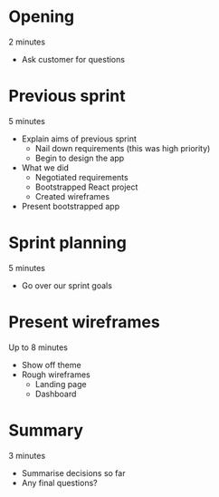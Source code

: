 # Opening
2 minutes
- Ask customer for questions

# Previous sprint
5 minutes
- Explain aims of previous sprint
	- Nail down requirements (this was high priority)
	- Begin to design the app
- What we did
	- Negotiated requirements
	- Bootstrapped React project
	- Created wireframes
- Present bootstrapped app

# Sprint planning
5 minutes
- Go over our sprint goals

# Present wireframes
 Up to 8 minutes
- Show off theme
- Rough wireframes
	- Landing page
	- Dashboard

# Summary
3 minutes
- Summarise decisions so far
- Any final questions?